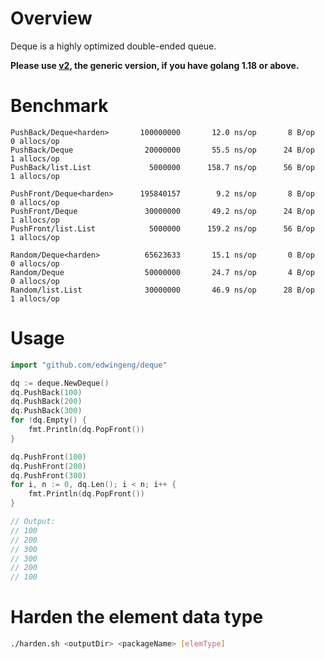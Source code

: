 # Overview
Deque is a highly optimized double-ended queue.

**Please use [v2](v2/README.md), the generic version, if you have golang 1.18 or above.** 

# Benchmark
```
PushBack/Deque<harden>       100000000       12.0 ns/op       8 B/op      0 allocs/op
PushBack/Deque                20000000       55.5 ns/op      24 B/op      1 allocs/op
PushBack/list.List             5000000      158.7 ns/op      56 B/op      1 allocs/op

PushFront/Deque<harden>      195840157        9.2 ns/op       8 B/op      0 allocs/op
PushFront/Deque               30000000       49.2 ns/op      24 B/op      1 allocs/op
PushFront/list.List            5000000      159.2 ns/op      56 B/op      1 allocs/op

Random/Deque<harden>          65623633       15.1 ns/op       0 B/op      0 allocs/op
Random/Deque                  50000000       24.7 ns/op       4 B/op      0 allocs/op
Random/list.List              30000000       46.9 ns/op      28 B/op      1 allocs/op
```

# Usage
``` go
import "github.com/edwingeng/deque"

dq := deque.NewDeque()
dq.PushBack(100)
dq.PushBack(200)
dq.PushBack(300)
for !dq.Empty() {
    fmt.Println(dq.PopFront())
}

dq.PushFront(100)
dq.PushFront(200)
dq.PushFront(300)
for i, n := 0, dq.Len(); i < n; i++ {
    fmt.Println(dq.PopFront())
}

// Output:
// 100
// 200
// 300
// 300
// 200
// 100
```

# Harden the element data type
``` bash
./harden.sh <outputDir> <packageName> [elemType]
```
